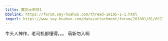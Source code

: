 ```yaml
---
title: 魔剑士莉奈1
bbslink: https://forum.say-huahuo.com/thread-18195-1-1.html
imgurl: https://www.say-huahuo.com/data/attachment/forum/201801/01/022309ju9z8cmgttesfctq.png
---
```


牛头人神作，老司机都懂得。。。
萌新勿入啊<!--more-->
